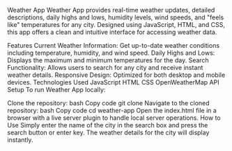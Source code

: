 Weather App
Weather App provides real-time weather updates, detailed descriptions, daily highs and lows, humidity levels, wind speeds, and "feels like" temperatures for any city. Designed using JavaScript, HTML, and CSS, this app offers a clean and intuitive interface for accessing weather data.


Features
Current Weather Information: Get up-to-date weather conditions including temperature, humidity, and wind speed.
Daily Highs and Lows: Displays the maximum and minimum temperatures for the day.
Search Functionality: Allows users to search for any city and receive instant weather details.
Responsive Design: Optimized for both desktop and mobile devices.
Technologies Used
JavaScript
HTML
CSS
OpenWeatherMap API
Setup
To run Weather App locally:

Clone the repository:
bash
Copy code
git clone <repository-url>
Navigate to the cloned repository:
bash
Copy code
cd weather-app
Open the index.html file in a browser with a live server plugin to handle local server operations.
How to Use
Simply enter the name of the city in the search box and press the search button or enter key. The weather details for the city will display instantly.

